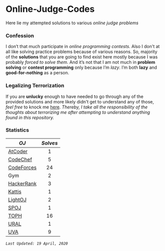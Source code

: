 # Online-Judge-Codes
Here lie my attempted solutions to various *online judge problems*

### Confession
I don’t that much participate in *online programming contests*. Also I don't at all like solving practice problems because of various reasons. So, majority of the **solutions** that you are going to find exist here mostly because I was probably *forced to solve them*. 
And it’s not that I am not much in **problem solving** or **contest programming** only because I’m *lazy*. I’m both **lazy** and **good-for-nothing** as a person.

### Legalizing Terrorization
If you are **unlucky** enough to have needed to go through any of the provided solutions and more likely didn't get to understand any of those, *feel free* to knock me [here](https://www.facebook.com/leon.wasiul). *Thereby, I take all the responsibility of the thoughts about terrorizing me after attempting to understand anything found in this repository.*

### Statistics
| *OJ*        | *Solves*           |
| ------------- |:-------------:|
| [AtCoder](https://atcoder.jp/)     | 1 |
| [CodeChef](https://codechef.com)      | 5 |
| [CodeForces](http://codeforces.com/) | 24      |
| Gym | 2      |
| [HackerRank](https://hackerrank.com) | 3      |
| [Kattis](https://open.kattis.com/) | 1      |
| [LightOJ](https://lightoj.com) | 2      |
| [SPOJ](https://spoj.com) | 1      |
| [TOPH](https://toph.com) | 16      |
| [URAL](https://acm.timus.ru/) | 1      |
| [UVA](https://onlinejudge.org/)  | 9      |

*`Last Updated: 19 April, 2020`*
